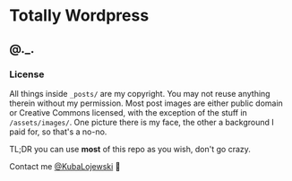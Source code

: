 Totally Wordpress
==================

## @._.

### License

All things inside `_posts/` are my copyright. You may not reuse anything therein without my permission. Most post images are either public domain or Creative Commons licensed, with the exception of the stuff in `/assets/images/`. One picture there is my face, the other a background I paid for, so that's a no-no.

TL;DR you can use **most** of this repo as you wish, don't go crazy.

Contact me [@KubaLojewski](https://twitter.com/KubaLojewski) :wave:
